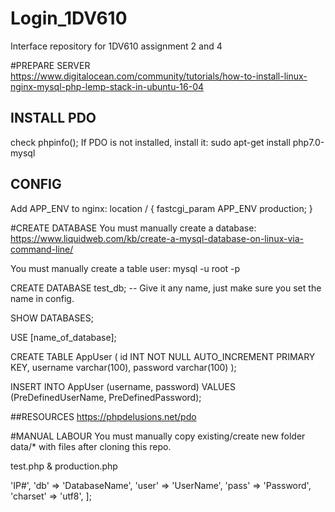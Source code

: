 # Login_1DV610
Interface repository for 1DV610 assignment 2 and 4

#PREPARE SERVER
https://www.digitalocean.com/community/tutorials/how-to-install-linux-nginx-mysql-php-lemp-stack-in-ubuntu-16-04

## INSTALL PDO
check phpinfo();
If PDO is not installed, install it:
sudo apt-get install php7.0-mysql

## CONFIG
Add APP_ENV to nginx:
location / {
    fastcgi_param APP_ENV production;
}

#CREATE DATABASE
You must manually create a database: 
https://www.liquidweb.com/kb/create-a-mysql-database-on-linux-via-command-line/

You must manually create a table user:
mysql -u root -p

CREATE DATABASE test_db; -- Give it any name, just make sure you set the name in config.

SHOW DATABASES;

USE [name_of_database];

CREATE TABLE AppUser (
    id INT NOT NULL AUTO_INCREMENT PRIMARY KEY,
    username varchar(100),
    password varchar(100)
);

INSERT INTO AppUser (username, password)
VALUES (PreDefinedUserName, PreDefinedPassword);

##RESOURCES
https://phpdelusions.net/pdo

#MANUAL LABOUR
You must manually copy existing/create new folder data/* with files after cloning this repo.

test.php & production.php

<?php

return [
    'host' => 'IP#',
    'db' => 'DatabaseName',
    'user' => 'UserName',
    'pass' => 'Password',
    'charset' => 'utf8',
];